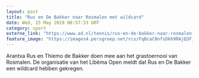```yaml
---
layout: post
title: "Rus en De Bakker naar Rosmalen met wildcard"
date: Wed, 15 May 2019 08:57:33 GMT
category: sport
externe_link: "https://www.ad.nl/tennis/rus-en-de-bakker-naar-rosmalen-met-wildcard~a1ed5fdb/"
feature_image: "https://images4.persgroep.net/rcs/FqBcaC8nfsDkh9RAjQ3FjuVT938/diocontent/146817557/_fitwidth/400/?appId=21791a8992982cd8da851550a453bd7f&quality=0.7"
---
```


Arantxa Rus en Thiemo de Bakker doen mee aan het grastoernooi van Rosmalen. De organisatie van het Libéma Open meldt dat Rus en De Bakker een wildcard hebben gekregen.
